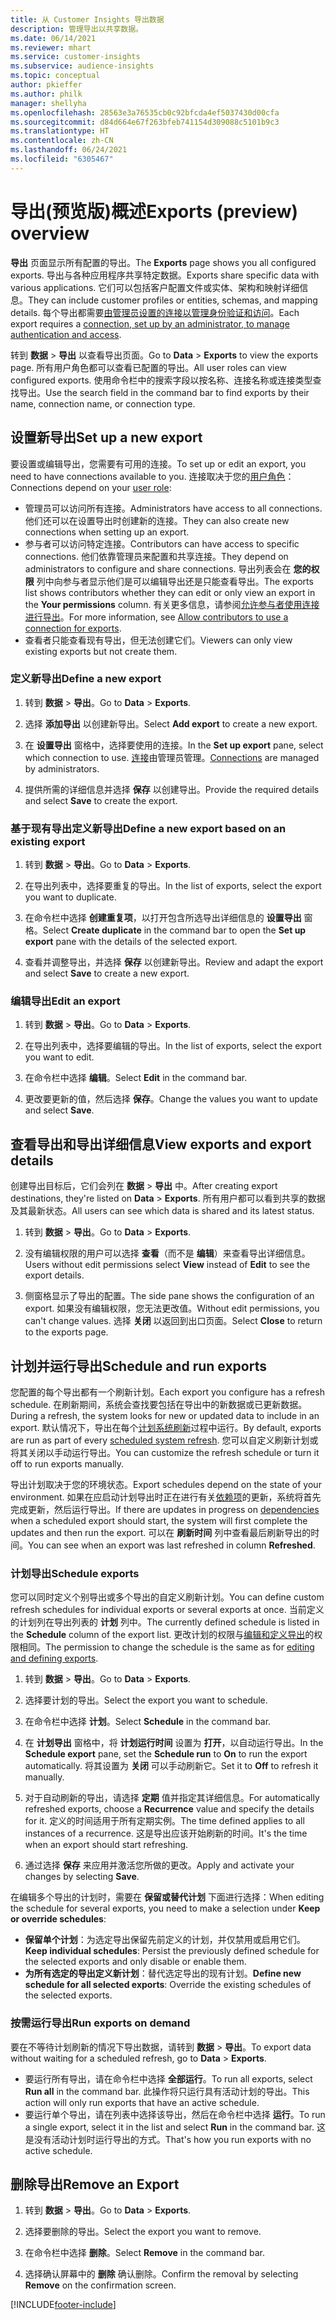 ```yaml
---
title: 从 Customer Insights 导出数据
description: 管理导出以共享数据。
ms.date: 06/14/2021
ms.reviewer: mhart
ms.service: customer-insights
ms.subservice: audience-insights
ms.topic: conceptual
author: pkieffer
ms.author: philk
manager: shellyha
ms.openlocfilehash: 28563e3a76535cb0c92bfcda4ef5037430d00cfa
ms.sourcegitcommit: d84d664e67f263bfeb741154d309088c5101b9c3
ms.translationtype: HT
ms.contentlocale: zh-CN
ms.lasthandoff: 06/24/2021
ms.locfileid: "6305467"
---
```

# <a name="exports-preview-overview"></a><span data-ttu-id="a13e3-103">导出(预览版)概述</span><span class="sxs-lookup"><span data-stu-id="a13e3-103">Exports (preview) overview</span></span>

<span data-ttu-id="a13e3-104">**导出** 页面显示所有配置的导出。</span><span class="sxs-lookup"><span data-stu-id="a13e3-104">The **Exports** page shows you all configured exports.</span></span> <span data-ttu-id="a13e3-105">导出与各种应用程序共享特定数据。</span><span class="sxs-lookup"><span data-stu-id="a13e3-105">Exports share specific data with various applications.</span></span> <span data-ttu-id="a13e3-106">它们可以包括客户配置文件或实体、架构和映射详细信息。</span><span class="sxs-lookup"><span data-stu-id="a13e3-106">They can include customer profiles or entities, schemas, and mapping details.</span></span> <span data-ttu-id="a13e3-107">每个导出都需要[由管理员设置的连接以管理身份验证和访问](connections.md)。</span><span class="sxs-lookup"><span data-stu-id="a13e3-107">Each export requires a [connection, set up by an administrator, to manage authentication and access](connections.md).</span></span>

<span data-ttu-id="a13e3-108">转到 **数据** > **导出** 以查看导出页面。</span><span class="sxs-lookup"><span data-stu-id="a13e3-108">Go to **Data** > **Exports** to view the exports page.</span></span> <span data-ttu-id="a13e3-109">所有用户角色都可以查看已配置的导出。</span><span class="sxs-lookup"><span data-stu-id="a13e3-109">All user roles can view configured exports.</span></span> <span data-ttu-id="a13e3-110">使用命令栏中的搜索字段以按名称、连接名称或连接类型查找导出。</span><span class="sxs-lookup"><span data-stu-id="a13e3-110">Use the search field in the command bar to find exports by their name, connection name, or connection type.</span></span>

## <a name="set-up-a-new-export"></a><span data-ttu-id="a13e3-111">设置新导出</span><span class="sxs-lookup"><span data-stu-id="a13e3-111">Set up a new export</span></span>

<span data-ttu-id="a13e3-112">要设置或编辑导出，您需要有可用的连接。</span><span class="sxs-lookup"><span data-stu-id="a13e3-112">To set up or edit an export, you need to have connections available to you.</span></span> <span data-ttu-id="a13e3-113">连接取决于您的[用户角色](permissions.md)：</span><span class="sxs-lookup"><span data-stu-id="a13e3-113">Connections depend on your [user role](permissions.md):</span></span>
- <span data-ttu-id="a13e3-114">管理员可以访问所有连接。</span><span class="sxs-lookup"><span data-stu-id="a13e3-114">Administrators have access to all connections.</span></span> <span data-ttu-id="a13e3-115">他们还可以在设置导出时创建新的连接。</span><span class="sxs-lookup"><span data-stu-id="a13e3-115">They can also create new connections when setting up an export.</span></span>
- <span data-ttu-id="a13e3-116">参与者可以访问特定连接。</span><span class="sxs-lookup"><span data-stu-id="a13e3-116">Contributors can have access to specific connections.</span></span> <span data-ttu-id="a13e3-117">他们依靠管理员来配置和共享连接。</span><span class="sxs-lookup"><span data-stu-id="a13e3-117">They depend on administrators to configure and share connections.</span></span> <span data-ttu-id="a13e3-118">导出列表会在 **您的权限** 列中向参与者显示他们是可以编辑导出还是只能查看导出。</span><span class="sxs-lookup"><span data-stu-id="a13e3-118">The exports list shows contributors whether they can edit or only view an export in the **Your permissions** column.</span></span> <span data-ttu-id="a13e3-119">有关更多信息，请参阅[允许参与者使用连接进行导出](connections.md#allow-contributors-to-use-a-connection-for-exports)。</span><span class="sxs-lookup"><span data-stu-id="a13e3-119">For more information, see [Allow contributors to use a connection for exports](connections.md#allow-contributors-to-use-a-connection-for-exports).</span></span>
- <span data-ttu-id="a13e3-120">查看者只能查看现有导出，但无法创建它们。</span><span class="sxs-lookup"><span data-stu-id="a13e3-120">Viewers can only view existing exports but not create them.</span></span>

### <a name="define-a-new-export"></a><span data-ttu-id="a13e3-121">定义新导出</span><span class="sxs-lookup"><span data-stu-id="a13e3-121">Define a new export</span></span>

1. <span data-ttu-id="a13e3-122">转到 **数据** > **导出**。</span><span class="sxs-lookup"><span data-stu-id="a13e3-122">Go to **Data** > **Exports**.</span></span>

1. <span data-ttu-id="a13e3-123">选择 **添加导出** 以创建新导出。</span><span class="sxs-lookup"><span data-stu-id="a13e3-123">Select **Add export** to create a new export.</span></span>

1. <span data-ttu-id="a13e3-124">在 **设置导出** 窗格中，选择要使用的连接。</span><span class="sxs-lookup"><span data-stu-id="a13e3-124">In the **Set up export** pane, select which connection to use.</span></span> <span data-ttu-id="a13e3-125">[连接](connections.md)由管理员管理。</span><span class="sxs-lookup"><span data-stu-id="a13e3-125">[Connections](connections.md) are managed by administrators.</span></span> 

1. <span data-ttu-id="a13e3-126">提供所需的详细信息并选择 **保存** 以创建导出。</span><span class="sxs-lookup"><span data-stu-id="a13e3-126">Provide the required details and select **Save** to create the export.</span></span>

### <a name="define-a-new-export-based-on-an-existing-export"></a><span data-ttu-id="a13e3-127">基于现有导出定义新导出</span><span class="sxs-lookup"><span data-stu-id="a13e3-127">Define a new export based on an existing export</span></span>

1. <span data-ttu-id="a13e3-128">转到 **数据** > **导出**。</span><span class="sxs-lookup"><span data-stu-id="a13e3-128">Go to **Data** > **Exports**.</span></span>

1. <span data-ttu-id="a13e3-129">在导出列表中，选择要重复的导出。</span><span class="sxs-lookup"><span data-stu-id="a13e3-129">In the list of exports, select the export you want to duplicate.</span></span>

1. <span data-ttu-id="a13e3-130">在命令栏中选择 **创建重复项**，以打开包含所选导出详细信息的 **设置导出** 窗格。</span><span class="sxs-lookup"><span data-stu-id="a13e3-130">Select **Create duplicate** in the command bar to open the **Set up export** pane with the details of the selected export.</span></span>

1. <span data-ttu-id="a13e3-131">查看并调整导出，并选择 **保存** 以创建新导出。</span><span class="sxs-lookup"><span data-stu-id="a13e3-131">Review and adapt the export and select **Save** to create a new export.</span></span>

### <a name="edit-an-export"></a><span data-ttu-id="a13e3-132">编辑导出</span><span class="sxs-lookup"><span data-stu-id="a13e3-132">Edit an export</span></span>

1. <span data-ttu-id="a13e3-133">转到 **数据** > **导出**。</span><span class="sxs-lookup"><span data-stu-id="a13e3-133">Go to **Data** > **Exports**.</span></span>

1. <span data-ttu-id="a13e3-134">在导出列表中，选择要编辑的导出。</span><span class="sxs-lookup"><span data-stu-id="a13e3-134">In the list of exports, select the export you want to edit.</span></span>

1. <span data-ttu-id="a13e3-135">在命令栏中选择 **编辑**。</span><span class="sxs-lookup"><span data-stu-id="a13e3-135">Select **Edit** in the command bar.</span></span>

1. <span data-ttu-id="a13e3-136">更改要更新的值，然后选择 **保存**。</span><span class="sxs-lookup"><span data-stu-id="a13e3-136">Change the values you want to update and select **Save**.</span></span>

## <a name="view-exports-and-export-details"></a><span data-ttu-id="a13e3-137">查看导出和导出详细信息</span><span class="sxs-lookup"><span data-stu-id="a13e3-137">View exports and export details</span></span>

<span data-ttu-id="a13e3-138">创建导出目标后，它们会列在 **数据** > **导出** 中。</span><span class="sxs-lookup"><span data-stu-id="a13e3-138">After creating export destinations, they're listed on **Data** > **Exports**.</span></span> <span data-ttu-id="a13e3-139">所有用户都可以看到共享的数据及其最新状态。</span><span class="sxs-lookup"><span data-stu-id="a13e3-139">All users can see which data is shared and its latest status.</span></span>

1. <span data-ttu-id="a13e3-140">转到 **数据** > **导出**。</span><span class="sxs-lookup"><span data-stu-id="a13e3-140">Go to **Data** > **Exports**.</span></span>

1. <span data-ttu-id="a13e3-141">没有编辑权限的用户可以选择 **查看**（而不是 **编辑**）来查看导出详细信息。</span><span class="sxs-lookup"><span data-stu-id="a13e3-141">Users without edit permissions select **View** instead of **Edit** to see the export details.</span></span>

1. <span data-ttu-id="a13e3-142">侧窗格显示了导出的配置。</span><span class="sxs-lookup"><span data-stu-id="a13e3-142">The side pane shows the configuration of an export.</span></span> <span data-ttu-id="a13e3-143">如果没有编辑权限，您无法更改值。</span><span class="sxs-lookup"><span data-stu-id="a13e3-143">Without edit permissions, you can't change values.</span></span> <span data-ttu-id="a13e3-144">选择 **关闭** 以返回到出口页面。</span><span class="sxs-lookup"><span data-stu-id="a13e3-144">Select **Close** to return to the exports page.</span></span>

## <a name="schedule-and-run-exports"></a><span data-ttu-id="a13e3-145">计划并运行导出</span><span class="sxs-lookup"><span data-stu-id="a13e3-145">Schedule and run exports</span></span>

<span data-ttu-id="a13e3-146">您配置的每个导出都有一个刷新计划。</span><span class="sxs-lookup"><span data-stu-id="a13e3-146">Each export you configure has a refresh schedule.</span></span> <span data-ttu-id="a13e3-147">在刷新期间，系统会查找要包括在导出中的新数据或已更新数据。</span><span class="sxs-lookup"><span data-stu-id="a13e3-147">During a refresh, the system looks for new or updated data to include in an export.</span></span> <span data-ttu-id="a13e3-148">默认情况下，导出在每个[计划系统刷新](system.md#schedule-tab)过程中运行。</span><span class="sxs-lookup"><span data-stu-id="a13e3-148">By default, exports are run as part of every [scheduled system refresh](system.md#schedule-tab).</span></span> <span data-ttu-id="a13e3-149">您可以自定义刷新计划或将其关闭以手动运行导出。</span><span class="sxs-lookup"><span data-stu-id="a13e3-149">You can customize the refresh schedule or turn it off to run exports manually.</span></span>

<span data-ttu-id="a13e3-150">导出计划取决于您的环境状态。</span><span class="sxs-lookup"><span data-stu-id="a13e3-150">Export schedules depend on the state of your environment.</span></span> <span data-ttu-id="a13e3-151">如果在应启动计划导出时正在进行有关[依赖项](system.md#refresh-policies)的更新，系统将首先完成更新，然后运行导出。</span><span class="sxs-lookup"><span data-stu-id="a13e3-151">If there are updates in progress on [dependencies](system.md#refresh-policies) when a scheduled export should start, the system will first complete the updates and then run the export.</span></span> <span data-ttu-id="a13e3-152">可以在 **刷新时间** 列中查看最后刷新导出的时间。</span><span class="sxs-lookup"><span data-stu-id="a13e3-152">You can see when an export was last refreshed in column **Refreshed**.</span></span>

### <a name="schedule-exports"></a><span data-ttu-id="a13e3-153">计划导出</span><span class="sxs-lookup"><span data-stu-id="a13e3-153">Schedule exports</span></span>

<span data-ttu-id="a13e3-154">您可以同时定义个别导出或多个导出的自定义刷新计划。</span><span class="sxs-lookup"><span data-stu-id="a13e3-154">You can define custom refresh schedules for individual exports or several exports at once.</span></span> <span data-ttu-id="a13e3-155">当前定义的计划列在导出列表的 **计划** 列中。</span><span class="sxs-lookup"><span data-stu-id="a13e3-155">The currently defined schedule is listed in the **Schedule** column of the export list.</span></span> <span data-ttu-id="a13e3-156">更改计划的权限与[编辑和定义导出](export-destinations.md#set-up-a-new-export)的权限相同。</span><span class="sxs-lookup"><span data-stu-id="a13e3-156">The permission to change the schedule is the same as for [editing and defining exports](export-destinations.md#set-up-a-new-export).</span></span> 

1. <span data-ttu-id="a13e3-157">转到 **数据** > **导出**。</span><span class="sxs-lookup"><span data-stu-id="a13e3-157">Go to **Data** > **Exports**.</span></span>

1. <span data-ttu-id="a13e3-158">选择要计划的导出。</span><span class="sxs-lookup"><span data-stu-id="a13e3-158">Select the export you want to schedule.</span></span>

1. <span data-ttu-id="a13e3-159">在命令栏中选择 **计划**。</span><span class="sxs-lookup"><span data-stu-id="a13e3-159">Select **Schedule** in the command bar.</span></span>

1. <span data-ttu-id="a13e3-160">在 **计划导出** 窗格中，将 **计划运行时间** 设置为 **打开**，以自动运行导出。</span><span class="sxs-lookup"><span data-stu-id="a13e3-160">In the **Schedule export** pane, set the **Schedule run** to **On** to run the export automatically.</span></span> <span data-ttu-id="a13e3-161">将其设置为 **关闭** 可以手动刷新它。</span><span class="sxs-lookup"><span data-stu-id="a13e3-161">Set it to **Off** to refresh it manually.</span></span>

1. <span data-ttu-id="a13e3-162">对于自动刷新的导出，请选择 **定期** 值并指定其详细信息。</span><span class="sxs-lookup"><span data-stu-id="a13e3-162">For automatically refreshed exports, choose a **Recurrence** value and specify the details for it.</span></span> <span data-ttu-id="a13e3-163">定义的时间适用于所有定期实例。</span><span class="sxs-lookup"><span data-stu-id="a13e3-163">The time defined applies to all instances of a recurrence.</span></span> <span data-ttu-id="a13e3-164">这是导出应该开始刷新的时间。</span><span class="sxs-lookup"><span data-stu-id="a13e3-164">It's the time when an export should start refreshing.</span></span>

1. <span data-ttu-id="a13e3-165">通过选择 **保存** 来应用并激活您所做的更改。</span><span class="sxs-lookup"><span data-stu-id="a13e3-165">Apply and activate your changes by selecting **Save**.</span></span>

<span data-ttu-id="a13e3-166">在编辑多个导出的计划时，需要在 **保留或替代计划** 下面进行选择：</span><span class="sxs-lookup"><span data-stu-id="a13e3-166">When editing the schedule for several exports, you need to make a selection under **Keep or override schedules**:</span></span>
- <span data-ttu-id="a13e3-167">**保留单个计划**：为选定导出保留先前定义的计划，并仅禁用或启用它们。</span><span class="sxs-lookup"><span data-stu-id="a13e3-167">**Keep individual schedules**: Persist the previously defined schedule for the selected exports and only disable or enable them.</span></span>
- <span data-ttu-id="a13e3-168">**为所有选定的导出定义新计划**：替代选定导出的现有计划。</span><span class="sxs-lookup"><span data-stu-id="a13e3-168">**Define new schedule for all selected exports**: Override the existing schedules of the selected exports.</span></span>

### <a name="run-exports-on-demand"></a><span data-ttu-id="a13e3-169">按需运行导出</span><span class="sxs-lookup"><span data-stu-id="a13e3-169">Run exports on demand</span></span>

<span data-ttu-id="a13e3-170">要在不等待计划刷新的情况下导出数据，请转到 **数据** > **导出**。</span><span class="sxs-lookup"><span data-stu-id="a13e3-170">To export data without waiting for a scheduled refresh, go to **Data** > **Exports**.</span></span>

- <span data-ttu-id="a13e3-171">要运行所有导出，请在命令栏中选择 **全部运行**。</span><span class="sxs-lookup"><span data-stu-id="a13e3-171">To run all exports, select **Run all** in the command bar.</span></span> <span data-ttu-id="a13e3-172">此操作将只运行具有活动计划的导出。</span><span class="sxs-lookup"><span data-stu-id="a13e3-172">This action will only run exports that have an active schedule.</span></span>
- <span data-ttu-id="a13e3-173">要运行单个导出，请在列表中选择该导出，然后在命令栏中选择 **运行**。</span><span class="sxs-lookup"><span data-stu-id="a13e3-173">To run a single export, select it in the list and select **Run** in the command bar.</span></span> <span data-ttu-id="a13e3-174">这是没有活动计划时运行导出的方式。</span><span class="sxs-lookup"><span data-stu-id="a13e3-174">That's how you run exports with no active schedule.</span></span> 

## <a name="remove-an-export"></a><span data-ttu-id="a13e3-175">删除导出</span><span class="sxs-lookup"><span data-stu-id="a13e3-175">Remove an Export</span></span>

1. <span data-ttu-id="a13e3-176">转到 **数据** > **导出**。</span><span class="sxs-lookup"><span data-stu-id="a13e3-176">Go to **Data** > **Exports**.</span></span>

1. <span data-ttu-id="a13e3-177">选择要删除的导出。</span><span class="sxs-lookup"><span data-stu-id="a13e3-177">Select the export you want to remove.</span></span>

1. <span data-ttu-id="a13e3-178">在命令栏中选择 **删除**。</span><span class="sxs-lookup"><span data-stu-id="a13e3-178">Select **Remove** in the command bar.</span></span>

1. <span data-ttu-id="a13e3-179">选择确认屏幕中的 **删除** 确认删除。</span><span class="sxs-lookup"><span data-stu-id="a13e3-179">Confirm the removal by selecting **Remove** on the confirmation screen.</span></span>


[!INCLUDE[footer-include](../includes/footer-banner.md)]
